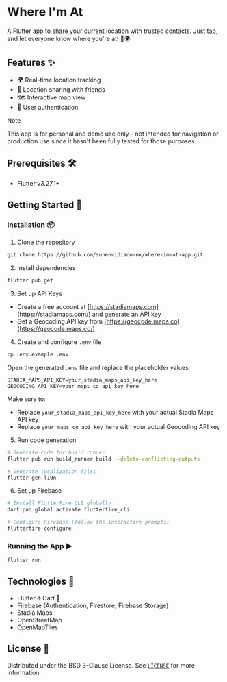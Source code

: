 # Where I'm At

A Flutter app to share your current location with trusted contacts. Just tap, and let everyone know where you're at! 📍🌍

## Features ✨

- 🌍 Real-time location tracking
- 👥 Location sharing with friends
- 🗺️ Interactive map view
- 🔐 User authentication

> [!NOTE]
> This app is for personal and demo use only - not intended for navigation or production use since it hasn't been fully tested for those purposes.

## Prerequisites 🛠️

- Flutter v3.27.1+

## Getting Started 🚀

### Installation 📦

1. Clone the repository

```bash
git clone https://github.com/sunenvidiado-nx/where-im-at-app.git
```

2. Install dependencies

```bash
flutter pub get
```

3. Set up API Keys

- Create a free account at [https://stadiamaps.com](https://stadiamaps.com/) and generate an API key
- Get a Geocoding API key from [https://geocode.maps.co](https://geocode.maps.co/)

4. Create and configure `.env` file

```bash
cp .env.example .env
```

Open the generated `.env` file and replace the placeholder values:

```
STADIA_MAPS_API_KEY=your_stadia_maps_api_key_here
GEOCODING_API_KEY=your_maps_co_api_key_here
```

Make sure to:

- Replace `your_stadia_maps_api_key_here` with your actual Stadia Maps API key
- Replace `your_maps_co_api_key_here` with your actual Geocoding API key

5. Run code generation

```bash
# Generate code for build runner
flutter pub run build_runner build --delete-conflicting-outputs

# Generate localization files
flutter gen-l10n
```

6. Set up Firebase

```bash
# Install FlutterFire CLI globally
dart pub global activate flutterfire_cli

# Configure Firebase (follow the interactive prompts)
flutterfire configure
```

### Running the App ▶️

```bash
flutter run
```

## Technologies 🔧

- Flutter & Dart 🦋
- Firebase (Authentication, Firestore, Firebase Storage)
- Stadia Maps
- OpenStreetMap
- OpenMapTiles

## License 📄

Distributed under the BSD 3-Clause License. See [`LICENSE`](LICENSE) for more information.
